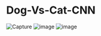 # Dog-Vs-Cat-CNN


![Capture](https://user-images.githubusercontent.com/51410810/91564303-0e0aae00-e95e-11ea-9377-43e635748c0d.PNG)
![image](https://user-images.githubusercontent.com/51410810/91564462-4e6a2c00-e95e-11ea-868d-8bba897da6cb.png)
![image](https://user-images.githubusercontent.com/51410810/91564573-6d68be00-e95e-11ea-82f5-5aecf85ca34e.png)

